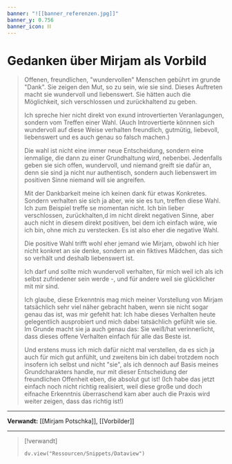 ```yaml
---
banner: "![[banner_referenzen.jpg]]"
banner_y: 0.756
banner_icon: ⛓️
---
```


# Gedanken über Mirjam als Vorbild

> Offenen, freundlichen, "wundervollen" Menschen gebührt im grunde "Dank". Sie zeigen den Mut, so zu sein, wie sie sind. Dieses Auftreten macht sie wundervoll und liebenswert. Sie hätten auch die Möglichkeit, sich verschlossen und zurückhaltend zu geben.
> 
> Ich spreche hier nicht direkt von exund introvertierten Veranlagungen, sondern vom Treffen einer Wahl. (Auch Introvertierte könnnen sich wundervoll auf diese Weise verhalten freundlich, gutmütig, liebevoll, liebenswert und es auch genau so falsch machen.)
> 
> Die wahl ist nicht eine immer neue Entscheidung, sondern eine ienmalige, die dann zu einer Grundhaltung wird, nebenbei. Jedenfalls geben sie sich offen, wundervoll, und niemand greift sie dafür an, denn sie sind ja nicht nur authentisch, sondern auch liebenswert im positiven Sinne niemand will sie angreifen.
> 
> Mit der Dankbarkeit meine ich keinen dank für etwas Konkretes. Sondern verhalten sie sich ja aber, wie sie es tun, treffen diese Wahl. Ich zum Beispiel treffe se momentan nicht. Ich bin lieber verschlossen, zurückhalten,d im nicht direkt negativen Sinne, aber auch nicht in diesem direkt positiven, bei dem ich einfach wäre, wie ich bin, ohne mich zu verstecken. Es ist also eher die negative Wahl.
> 
> Die positive Wahl trifft wohl eher jemand wie Mirjam, obwohl ich hier nicht konkret an sie denke, sondern an ein fiktives Mädchen, das sich so verhält und deshalb liebenswert ist.
> 
> Ich darf und sollte mich wundervoll verhalten, für mich weil ich als ich selbst zufriedener sein werde -, und für andere weil sie glücklicher mit mir sind.
> 
> Ich glaube, diese Erkenntnis mag mich meiner Vorstellung von Mirjam tatsächlich sehr viel näher gebracht haben, wenn sie nicht sogar genau das ist, was mir gefehlt hat: Ich habe dieses Verhalten heute gelegentlich ausprobiert und mich dabei tatsächlich gefühlt wie sie. Im Grunde macht sie ja auch genau das: Sie weiß/hat verinnerlicht, dass dieses offene Verhalten einfach für alle das Beste ist.
> 
> Und erstens muss ich mich dafür nicht mal verstellen, da es sich ja auch für mich gut anfühlt, und zweitens bin ich dabei trotzdem noch insofern ich selbst und nicht "sie", als ich dennoch auf Basis meines Grundcharakters handle, nur mit dieser Entscheidung der freundlichen Offenheit eben, die absolut gut ist! (Ich habe das jetzt einfach noch nicht richtig realisiert, weil diese große und doch eifnache Erkenntnis überraschend kam aber auch die Praxis wird weiter zeigen, dass das richtig ist!)

---

**Verwandt:** [[Mirjam Potschka]], [[Vorbilder]]

---

> [!verwandt]
> ```dataviewjs
> dv.view("Ressourcen/Snippets/Dataview")
> ```
